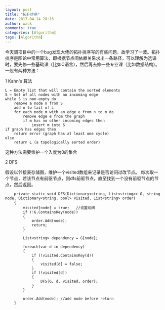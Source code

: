 ```yaml
---
layout: post
title: "拓扑排序"
date: 2017-04-14 20:16
author: wack
comments: true
categories: [Algorithm]
tags: [Algorithm]
---
```


今天调项目中的一个bug发现大佬的拓扑排序写的有些问题，故学习了一波。拓扑排序是图论中常用算法，即根据节点间依赖关系求出一条路径，可以理解为选课时，要先修一些基础课（比如C语言），然后再去修一些专业课（比如数据结构）。 一般有两种方法：

1 Kahn's 算法

	L ← Empty list that will contain the sorted elements
	S ← Set of all nodes with no incoming edge
	while S is non-empty do
	    remove a node n from S
	    add n to tail of L
	    for each node m with an edge e from n to m do
	        remove edge e from the graph
	        if m has no other incoming edges then
	            insert m into S
	if graph has edges then
	    return error (graph has at least one cycle)
	else 
	    return L (a topologically sorted order)

这种方法需要维护一个入度为0的集合

2 DFS

假设以邻接表存储图，维护一个visited数组来记录是否访问过改节点。
每次取一个节点，若该节点有前驱节点，则dfs前驱节点，直至找到一个没有前驱节点的节点，然后返回。

        private static void DFS(Dictionary<string, List<string>> G, string node, Dictionary<string, bool> visited, List<string> order)
        {
            visited[node] = true;	//设置访问
            if (!G.ContainsKey(node))
            {
                order.Add(node);
                return;
            }

            List<string> dependency = G[node];

            foreach(var d in dependency)
            {
                if (!visited.ContainsKey(d))
                {
                    visited[d] = false;
                }
                if (!visited[d])
                {
                    DFS(G, d, visited, order);
                }
            }

            order.Add(node); //add node before return
        }

